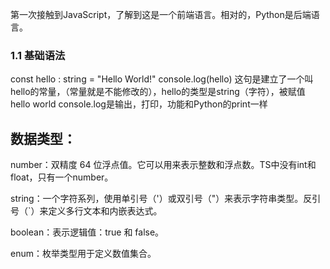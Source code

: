 第一次接触到JavaScript，了解到这是一个前端语言。相对的，Python是后端语言。

### 1.1 基础语法

const hello : string = "Hello World!"
console.log(hello)
这句是建立了一个叫hello的常量，（常量就是不能修改的），hello的类型是string（字符），被赋值 hello world
console.log是输出，打印，功能和Python的print一样


## 数据类型：
number：双精度 64 位浮点值。它可以用来表示整数和浮点数。TS中没有int和float，只有一个number。

string：一个字符系列，使用单引号（'）或双引号（"）来表示字符串类型。反引号（`）来定义多行文本和内嵌表达式。

boolean：表示逻辑值：true 和 false。

enum：枚举类型用于定义数值集合。
